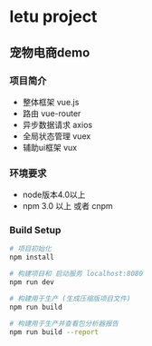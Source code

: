 
# letu project
## 宠物电商demo

### 项目简介

- 整体框架  vue.js
- 路由   vue-router
- 异步数据请求 axios
- 全局状态管理 vuex
- 辅助ui框架 vux

### 环境要求

- node版本4.0以上
- npm 3.0 以上 或者 cnpm

### Build Setup

``` bash
# 项目初始化
npm install

# 构建项目和 启动服务 localhost:8080
npm run dev

# 构建用于生产 (生成压缩版项目文件)
npm run build

# 构建用于生产并查看包分析器报告
npm run build --report
```


